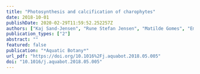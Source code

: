 ```yaml
---
title: "Photosynthesis and calcification of charophytes"
date: 2018-10-01
publishDate: 2020-02-29T11:59:52.252257Z
authors: ["Kaj Sand-Jensen", "Rune Stefan Jensen", "Matilde Gomes", "Emil Kristensen", "Kenneth Thorø Martinsen", "Theis Kragh", "Lars Baastrup-Spohr", "Jens Borum"]
publication_types: ["2"]
abstract: ""
featured: false
publication: "*Aquatic Botany*"
url_pdf: "https://doi.org/10.1016%2Fj.aquabot.2018.05.005"
doi: "10.1016/j.aquabot.2018.05.005"
---
```


